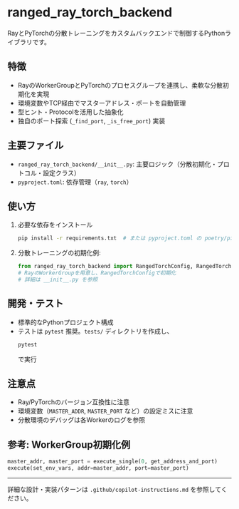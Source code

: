 
# ranged_ray_torch_backend

RayとPyTorchの分散トレーニングをカスタムバックエンドで制御するPythonライブラリです。

## 特徴
- RayのWorkerGroupとPyTorchのプロセスグループを連携し、柔軟な分散初期化を実現
- 環境変数やTCP経由でマスターアドレス・ポートを自動管理
- 型ヒント・Protocolを活用した抽象化
- 独自のポート探索 (`_find_port`, `_is_free_port`) 実装

## 主要ファイル
- `ranged_ray_torch_backend/__init__.py`: 主要ロジック（分散初期化・プロトコル・設定クラス）
- `pyproject.toml`: 依存管理（`ray`, `torch`）

## 使い方
1. 必要な依存をインストール
	```bash
	pip install -r requirements.txt  # または pyproject.toml の poetry/pip 対応
	```
2. 分散トレーニングの初期化例:
	```python
	from ranged_ray_torch_backend import RangedTorchConfig, RangedTorchBackend
	# RayのWorkerGroupを用意し、RangedTorchConfigで初期化
	# 詳細は __init__.py を参照
	```

## 開発・テスト
- 標準的なPythonプロジェクト構成
- テストは `pytest` 推奨。`tests/` ディレクトリを作成し、
  ```bash
  pytest
  ```
  で実行

## 注意点
- Ray/PyTorchのバージョン互換性に注意
- 環境変数（`MASTER_ADDR`, `MASTER_PORT` など）の設定ミスに注意
- 分散環境のデバッグは各Workerのログを参照

## 参考: WorkerGroup初期化例
```python
master_addr, master_port = execute_single(0, get_address_and_port)
execute(set_env_vars, addr=master_addr, port=master_port)
```

---
詳細な設計・実装パターンは `.github/copilot-instructions.md` を参照してください。
